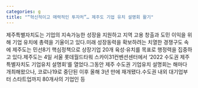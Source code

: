 ```yaml
---
categories: g
title: "“혁신적이고 매력적인 투자처”… 제주도 기업 유치 설명회 활기"
---
```

제주특별자치도는 기업의 지속가능한 성장을 지원하고 지역 고용 창출과 도민 이익을 위해 기업 유치에 총력을 기울이고 있다.미래 성장동력을 확보하려는 치열한 경쟁구도 속에 제주도는 민선8기 핵심정책으로 상장기업 20개 육성·유치를 목표로 행정력을 집중하고 있다.제주도는 4일 서울 롯데월드타워 스카이31컨벤션센터에서 ‘2022 수도권 제주특별자치도 기업유치 설명회’를 열었다.그동안 제주 수도권 기업유치 설명회는 해마다 개최해왔으나, 코로나19로 중단된 이후 올해 3년 만에 재개됐다.수도권 내외 대기업부터 스타트업까지 80개사의 기업인 등